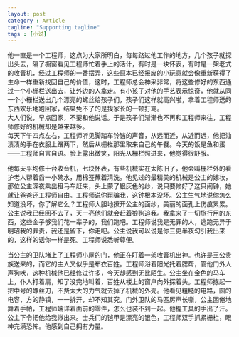 ```yaml
---
layout: post
category : Article
tagline: "Supporting tagline"
tags : [小说]
---
```


他一直是一个工程师，这点为大家所明白，每每路过他工作的地方，几个孩子就探出头去，隔了橱窗看见工程师忙着手上的活计，有时是一块怀表，有时是一架老式的收音机，经过工程师的一番摆弄，这些原本已经报废的小玩意就会像重新获得了生命一样重新找回自己的价值，这时，工程师总会神采非常，将这些修好的东西通过一个小栅栏送出去，让外边的人拿走。有小孩子对他的手艺表示惊奇，他就从同一个小栅栏送出几个漂亮的螺丝给孩子们，孩子们这样就高兴啦，拿着工程师送的东西欢乐地跑回家，结果免不了的是挨家长的一顿打骂。  
大人们说，早点回家，不要和他说话。于是孩子们渐渐也不再和工程师来往，工程师修好的机械却是越来越多。  
每天下午四点左右，工程师听见脚踏车铃铛的声音，从远而近，从近而远，他把油渍渍的手在衣服上蹭两下，然后从栅栏那里取来自己的午餐。今天的饭是鱼和蛋——工程师自言自语。脸上露出微笑，阳光从栅栏照进来，他觉得很舒服。

他每天平均修十台收音机，七块怀表，有些机械实在太陈旧了，他会叫栅栏外的看护老人帮着舀一小碗水，用棉签蘸着清洗。他见过的最精美的机械是公主的嫁妆，那位公主深夜乘出租马车赶来，头上蒙了银灰色的纱，说只要修好了这只闹钟，她就让爸爸还工程师自由。工程师说你甭骗我，这钟根本没坏。公主生气地说你怎么知道没坏，你了解它么？工程师大胆地撩开公主的面纱，美丽的面孔上伤痕累累。公主说我已经回不去了，天一亮他们就会赶着狼狗追我。我拿来了一切旅行用的东西，这些金子够我们花一辈子的，我们跑吧。工程师说我是无罪的人，逃跑无异于明昭我的罪责，我还是留下，你走吧。公主说我可以说是你三更半夜勾引我出来的，这样的话你一样是死。工程师说悉听尊便。

当公主的卫队堵上了工程师小屋的门，他正在盯着一架收音机出神。也许是王公贵族送来的，而它的主人又似乎是布衣百姓。工程师浴着阳光托着腮帮，管他门外人声狗吠，这种机械他已经修过许多，今天却感到无比陌生。公主坐在金色的马车上，仆人打着扇，知了没完地叫着，百姓从楼上的窗户向外探着头。工程师拣起一把中号的螺丝刀，不费太大的力气就去掉了机械的外壳。他看见粗糙的电路，圆的电容，方的静镇，一一拆开，却不知其究。门外卫队的马匹厉声长嘶，公主困倦地舞着手帕，工程师端详着面前的零件，怎么也装不到一起。他握工具的手出了汗。公主下令把他给我揪出来。士兵们的铠甲是漂亮的银色，工程师双手抓紧栅栏，眼神充满恐怖。他感到自己拥有力量。